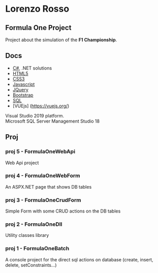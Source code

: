 # Lorenzo Rosso

## Formula One Project

Project about the simulation of the **F1 Championship**.<br>

## Docs

- [C#](https://docs.microsoft.com/it-it/dotnet/csharp/), .NET solutions
- [HTML5](https://www.w3schools.com/html/default.asp)
- [CSS3](https://www.w3schools.com/css/default.asp)
- [Javascript](https://www.w3schools.com/js/default.asp)
- [JQuery](https://www.w3schools.com/jquery/default.asp)
- [Bootstrap](https://getbootstrap.com/)
- [SQL](https://www.w3schools.com/sql/default.asp)
- [VUEjs] (https://vuejs.org/)

Visual Studio 2019 platform.<br>
Microsoft SQL Server Management Studio 18 <br>

## Proj

### proj 5 - FormulaOneWebApi

Web Api project

### proj 4 - FormulaOneWebForm

An ASPX.NET page that shows DB tables

### proj 3 - FormulaOneCrudForm

Simple Form with some CRUD actions on the DB tables<br>

### proj 2 - FormulaOneDll

Utility classes library

### proj 1 - FormulaOneBatch

A console project for the direct sql actions on database (create, insert, delete, setConstraints...)